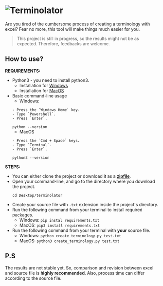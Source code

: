 # ![Terminolator](https://github.com/ataknz/terminolator/blob/master/assets/terminolator%20(1).png)

Are you tired of the cumbersome process of creating a terminology with excel? Fear no more, this tool will make things much easier for you.

> This project is still in progress, so the results might not be as expected. Therefore, feedbacks are welcome. 

## How to use?

**REQUIREMENTS:**
* Python3 - you need to install python3.
    * Installation for [Windows](https://realpython.com/installing-python/#how-to-install-from-the-microsoft-store)
    * Installation for [MacOS](https://realpython.com/installing-python/#how-to-install-from-the-official-installer)
* Basic command-line usage
    * Windows:
    ```
  - Press the `Windows Home` key.
  - Type `Powershell`.
  - Press `Enter`.
    ```
  `python --version`
  * MacOS
  ```
  - Press the `Cmd + Space` keys.
  - Type `Terminal`.
  - Press `Enter`.
    ```
  `python3 --version`

**STEPS:**
* You can either clone the project or download it as a [**zipfile**](https://github.com/ataknz/terminolator/archive/master.zip).
* Open your command-line, and go to the directory where you download the project.
    ```
    cd Desktop/terminolator
    ```
* Create your source file with `.txt` extension inside the project's directory. 
* Run the following command from your terminal to install required packages.
    * Windows: `pip instal requirements.txt`
    * MacOS:   `pip3 install requirements.txt`
* Run the following command from your terminal with **your** source file. 
  * Windows: `python create_terminology.py test.txt`
  * MacOS:   `python3 create_terminology.py test.txt`
## P.S

The results are not stable yet. So, comparison and revision between excel and source file is **highly recommended**. Also, process time can differ according to the source file. 
